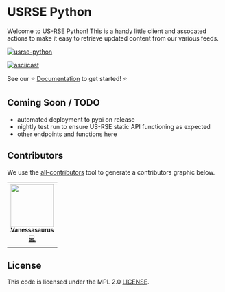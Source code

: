 # USRSE Python

Welcome to US-RSE Python! This is a handy little client and assocated actions to make it easy
to retrieve updated content from our various feeds.

[![usrse-python](https://github.com/USRSE/usrse-python/actions/workflows/main.yml/badge.svg)](https://github.com/USRSE/usrse-python/actions/workflows/main.yml)

[![asciicast](https://asciinema.org/a/472034.svg)](https://asciinema.org/a/472034?speed=2)

See our ⭐️ [Documentation](https://us-rse.org/usrse-python/) to get started! ⭐️

## Coming Soon / TODO

 - automated deployment to pypi on release
 - nightly test run to ensure US-RSE static API functioning as expected
 - other endpoints and functions here

## Contributors

We use the [all-contributors](https://github.com/all-contributors/all-contributors) 
tool to generate a contributors graphic below.

<!-- ALL-CONTRIBUTORS-LIST:START - Do not remove or modify this section -->
<!-- prettier-ignore-start -->
<!-- markdownlint-disable -->
<table>
  <tr>
    <td align="center"><a href="https://vsoch.github.io"><img src="https://avatars.githubusercontent.com/u/814322?v=4?s=100" width="100px;" alt=""/><br /><sub><b>Vanessasaurus</b></sub></a><br /><a href="https://github.com/USRSE/usrse-python/commits?author=vsoch" title="Code">💻</a></td>
  </tr>
</table>

<!-- markdownlint-restore -->
<!-- prettier-ignore-end -->

<!-- ALL-CONTRIBUTORS-LIST:END -->

## License

This code is licensed under the MPL 2.0 [LICENSE](LICENSE).
